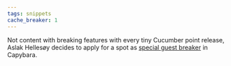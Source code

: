 ```yaml
---
tags: snippets
cache_breaker: 1
---
```


Not content with breaking features with every tiny Cucumber point release, Aslak Hellesøy decides to apply for a spot as [special guest breaker](http://github.com/jnicklas/capybara/commit/bb6051078a4ac645f607fd0003b8280f33e8c353) in Capybara.
